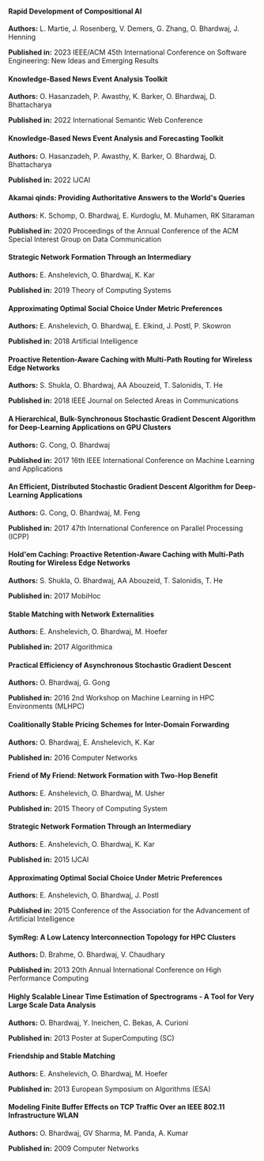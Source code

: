 #### Rapid Development of Compositional AI

**Authors:** L. Martie, J. Rosenberg, V. Demers, G. Zhang, O. Bhardwaj, J. Henning   

**Published in:** 2023 IEEE/ACM 45th International Conference on Software Engineering: New Ideas and Emerging Results

#### Knowledge-Based News Event Analysis Toolkit

**Authors:** O. Hasanzadeh, P. Awasthy, K. Barker, O. Bhardwaj, D. Bhattacharya  

**Published in:** 2022 International Semantic Web Conference

#### Knowledge-Based News Event Analysis and Forecasting Toolkit

**Authors:** O. Hasanzadeh, P. Awasthy, K. Barker, O. Bhardwaj, D. Bhattacharya  

**Published in:** 2022 IJCAI

#### Akamai qinds: Providing Authoritative Answers to the World's Queries

**Authors:** K. Schomp, O. Bhardwaj, E. Kurdoglu, M. Muhamen, RK Sitaraman  

**Published in:** 2020 Proceedings of the Annual Conference of the ACM Special Interest Group on Data Communication

#### Strategic Network Formation Through an Intermediary

**Authors:** E. Anshelevich, O. Bhardwaj, K. Kar  

**Published in:** 2019 Theory of Computing Systems

#### Approximating Optimal Social Choice Under Metric Preferences

**Authors:** E. Anshelevich, O. Bhardwaj, E. Elkind, J. Postl, P. Skowron  

**Published in:** 2018 Artificial Intelligence

#### Proactive Retention-Aware Caching with Multi-Path Routing for Wireless Edge Networks

**Authors:** S. Shukla, O. Bhardwaj, AA Abouzeid, T. Salonidis, T. He  

**Published in:** 2018 IEEE Journal on Selected Areas in Communications

#### A Hierarchical, Bulk-Synchronous Stochastic Gradient Descent Algorithm for Deep-Learning Applications on GPU Clusters

**Authors:** G. Cong, O. Bhardwaj  

**Published in:** 2017 16th IEEE International Conference on Machine Learning and Applications

#### An Efficient, Distributed Stochastic Gradient Descent Algorithm for Deep-Learning Applications

**Authors:** G. Cong, O. Bhardwaj, M. Feng  

**Published in:** 2017 47th International Conference on Parallel Processing (ICPP)

#### Hold'em Caching: Proactive Retention-Aware Caching with Multi-Path Routing for Wireless Edge Networks

**Authors:** S. Shukla, O. Bhardwaj, AA Abouzeid, T. Salonidis, T. He  

**Published in:** 2017 MobiHoc

#### Stable Matching with Network Externalities

**Authors:** E. Anshelevich, O. Bhardwaj, M. Hoefer  

**Published in:** 2017 Algorithmica

#### Practical Efficiency of Asynchronous Stochastic Gradient Descent

**Authors:** O. Bhardwaj, G. Gong  

**Published in:** 2016 2nd Workshop on Machine Learning in HPC Environments (MLHPC)

#### Coalitionally Stable Pricing Schemes for Inter-Domain Forwarding

**Authors:** O. Bhardwaj, E. Anshelevich, K. Kar  

**Published in:** 2016 Computer Networks

#### Friend of My Friend: Network Formation with Two-Hop Benefit

**Authors:** E. Anshelevich, O. Bhardwaj, M. Usher  

**Published in:** 2015 Theory of Computing System

#### Strategic Network Formation Through an Intermediary

**Authors:** E. Anshelevich, O. Bhardwaj, K. Kar  

**Published in:** 2015 IJCAI

#### Approximating Optimal Social Choice Under Metric Preferences

**Authors:** E. Anshelevich, O. Bhardwaj, J. Postl  

**Published in:** 2015 Conference of the Association for the Advancement of Artificial Intelligence

#### SymReg: A Low Latency Interconnection Topology for HPC Clusters

**Authors:** D. Brahme, O. Bhardwaj, V. Chaudhary  

**Published in:** 2013 20th Annual International Conference on High Performance Computing

#### Highly Scalable Linear Time Estimation of Spectrograms - A Tool for Very Large Scale Data Analysis

**Authors:** O. Bhardwaj, Y. Ineichen, C. Bekas, A. Curioni  

**Published in:** 2013 Poster at SuperComputing (SC)

#### Friendship and Stable Matching

**Authors:** E. Anshelevich, O. Bhardwaj, M. Hoefer  

**Published in:** 2013 European Symposium on Algorithms (ESA)

#### Modeling Finite Buffer Effects on TCP Traffic Over an IEEE 802.11 Infrastructure WLAN

**Authors:** O. Bhardwaj, GV Sharma, M. Panda, A. Kumar  

**Published in:** 2009 Computer Networks
